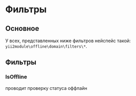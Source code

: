 Фильтры
===

## Основное

У всех, представленных ниже фильтров нейспейс такой: `yii2module\offline\domain\filters\*`.

## Фильтры

### IsOffline

проводит проверку статуса оффлайн